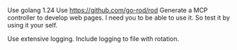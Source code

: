 Use golang 1.24
Use https://github.com/go-rod/rod
Generate a MCP controller to develop web pages.
I need you to be able to use it.
So test it by using it your self.

Use extensive logging. 
Include logging to file with rotation.


